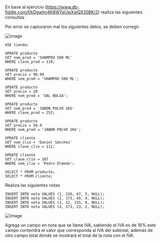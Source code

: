En base al ejercicio (https://www.db-fiddle.com/f/kDgwhn4K8WTeUwXwQX35BK/2) realiza las siguientes consultas

Por error se capturaron mal los siguientes datos, se deben corregir.

![image](https://user-images.githubusercontent.com/91554777/171071745-a92dfd2f-2cf2-4bed-a081-8728f93fc005.png)


    USE tienda;

    UPDATE producto
    SET nom_prod = 'SHAMPOO 500 ML'
    WHERE clave_prod = 119;

    UPDATE producto
    SET precio = 90.99
    WHERE nom_prod = 'SHAMPOO 500 ML';

    UPDATE producto
    SET precio = 20
    WHERE nom_prod = 'SAL BOLSA';

    UPDATE producto
    SET nom_prod = 'JABON POLVO 1KG'
    WHERE clave_prod = 252;

    UPDATE producto
    SET precio = 56.9
    WHERE nom_prod = 'JABON POLVO 1KG';

    UPDATE cliente 
    SET nom_clie = 'Daniel Sánchez'
    WHERE clave_clie = 111;

    UPDATE cliente 
    SET clave_clie = 107
    WHERE nom_clie = 'Pedro Olmedo';

    SELECT * FROM producto;
    SELECT * FROM cliente;


Realiza las siguientes notas

    INSERT INTO nota VALUES (1, 226, 67, 5, NULL);
    INSERT INTO nota VALUES (2, 173, 45, 4, NULL);
    INSERT INTO nota VALUES (3, 12, 155, 6, NULL);
    INSERT INTO nota VALUES (4, 173, 23, 2, NULL);


![image](https://user-images.githubusercontent.com/91554777/171071841-ef5e3549-0235-4c77-846d-62aee10873cf.png)


Agrega un campo en nota que se llame IVA, sabiendo el IVA es de 16% este campo contendrá el valor que corresponda al IVA del subtotal, además de otro campo total donde se mostrará el total de la nota con el IVA.

